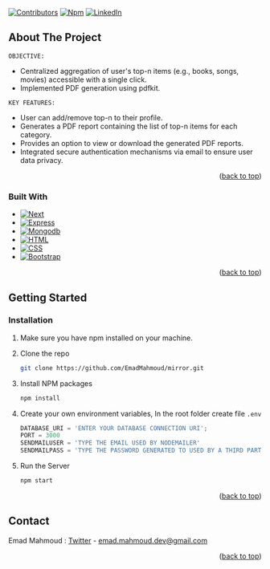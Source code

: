 <a name="readme-top"></a>
[![Contributors][contributors-shield]][contributors-url]
[![Npm][npm-shield]][linkedin-url]
[![LinkedIn][linkedin-shield]][linkedin-url]



<!-- ABOUT THE PROJECT -->
## About The Project
`OBJECTIVE:`
* Centralized aggregation of user's top-n items (e.g., books, songs, movies) accessible with a single click.
* Implemented PDF generation using pdfkit.

`KEY FEATURES:`
* User can add/remove top-n to their profile.
* Generates a PDF report containing the list of top-n items for each category.
* Provides an option to view or download the generated PDF reports.
* Integrated secure authentication mechanisms via email to ensure user data privacy.
 

<p align="right">(<a href="#readme-top">back to top</a>)</p>

### Built With

* [![Next][Node.js]][Node-url]
* [![Express][Express]][Express-url]
* [![Mongodb][Mongodb]][Mongodb-url]
* [![HTML][HTML]][HTML-url]
* [![CSS][CSS]][CSS-url]
* [![Bootstrap][Bootstrap]][Bootstrap-url]


<p align="right">(<a href="#readme-top">back to top</a>)</p>


<!-- GETTING STARTED -->
## Getting Started
### Installation

1. Make sure you have npm installed on your machine.

2. Clone the repo
   ```sh
   git clone https://github.com/EmadMahmoud/mirror.git
   ```
3. Install NPM packages
   ```sh
   npm install
   ```
4. Create your own environment variables, In the root folder create file `.env`
   ```js
   DATABASE_URI = 'ENTER YOUR DATABASE CONNECTION URI';
   PORT = 3000
   SENDMAILUSER = 'TYPE THE EMAIL USED BY NODEMAILER'
   SENDMAILPASS = 'TYPE THE PASSWORD GENERATED TO USED BY A THIRD PARTY'
   ```
5. Run the Server
    ```sh
    npm start
    ```

<p align="right">(<a href="#readme-top">back to top</a>)</p>



<!-- CONTACT -->
## Contact

Emad Mahmoud : [Twitter](https://twitter.com/EmadMah82323322) - emad.mahmoud.dev@gmail.com



<p align="right">(<a href="#readme-top">back to top</a>)</p>

[npm-shield]: https://img.shields.io/badge/npm-8.18.0-46954A?style=for-the-badge&logo=npm&link=https%3A%2F%2Fexpressjs.com%2Fen%2F5x%2Fapi.html&link=left

[contributors-shield]: https://img.shields.io/github/contributors/EmadMahmoud/mirror.svg?style=for-the-badge
[contributors-url]: https://github.com/EmadMahmoud/mirror/graphs/contributors
[linkedin-shield]: https://img.shields.io/badge/-LinkedIn-black.svg?style=for-the-badge&logo=linkedin&colorB=555
[linkedin-url]: https://www.linkedin.com/in/emadmahmoud/

<!-- Built With -->
[Node.js]: https://img.shields.io/badge/Node.js-000000?style=for-the-badge&logo=nodedotjs&logoColor=#339933
[Node-url]: https://nodejs.org/en
[Express]: https://img.shields.io/badge/Express-259DFF?style=for-the-badge&logo=express
[Express-url]: https://expressjs.com/
[Mongodb]: https://img.shields.io/badge/MongoDB-FFC558?style=for-the-badge&logo=mongodb&logoColor=#47A248
[Mongodb-url]: https://www.mongodb.com/
[HTML]: https://img.shields.io/badge/HTML-173459?style=for-the-badge&logo=html5&logoColor=#173459
[HTML-url]: https://developer.mozilla.org/en-US/docs/Web/HTML
[CSS]: https://img.shields.io/badge/CSS-1D80C1?style=for-the-badge&logo=css3&logoColor=#1D80C1
[CSS-url]: https://developer.mozilla.org/en-US/docs/Web/CSS
[Bootstrap]: https://img.shields.io/badge/Bootstrap-ED576C?style=for-the-badge&logo=bootstrap&logoColor=#ED576C
[Bootstrap-url]: https://getbootstrap.com/docs/5.3/getting-started/introduction/
